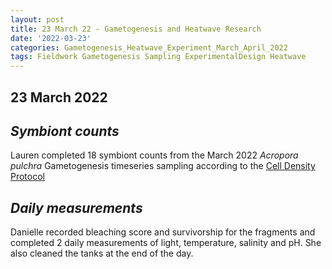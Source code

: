 ```yaml
---
layout: post
title: 23 March 22 - Gametogenesis and Heatwave Research
date: '2022-03-23'
categories: Gametogenesis_Heatwave_Experiment_March_April_2022
tags: Fieldwork Gametogenesis Sampling ExperimentalDesign Heatwave
---
```


## 23 March 2022

## *Symbiont counts*

Lauren completed 18 symbiont counts from the March 2022 *Acropora pulchra* Gametogenesis timeseries sampling according to the [Cell Density Protocol](https://github.com/daniellembecker/Gametogenesis/blob/main/protocols/2020-01-07-Cell-Density-Protocol.md)

## *Daily measurements*

Danielle recorded bleaching score and survivorship for the fragments and completed 2 daily measurements of light, temperature, salinity and pH. She also cleaned the tanks at the end of the day.
